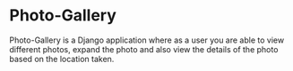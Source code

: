 # Photo-Gallery
Photo-Gallery is a Django application where as a user you are able to view different photos, expand the photo and also view the details of the photo based on the location taken.

